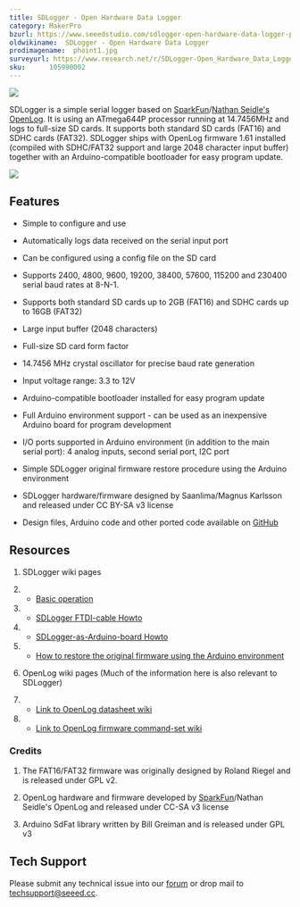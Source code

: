 ```yaml
---
title: SDLogger - Open Hardware Data Logger
category: MakerPro
bzurl: https://www.seeedstudio.com/sdlogger-open-hardware-data-logger-p-723.html?cPath=132_136
oldwikiname:  SDLogger - Open Hardware Data Logger
prodimagename:  phoint1.jpg
surveyurl: https://www.research.net/r/SDLogger-Open_Hardware_Data_Logger
sku:      105990002
---
```

![](http://bz.seeedstudio.com/depot/images/product/sdlogger1.jpg)

SDLogger is a simple serial logger based on [SparkFun](http://www.sparkfun.com/)/[Nathan Seidle's OpenLog](https://github.com/sparkfun/OpenLog/wiki/). It is using an ATmega644P processor running at 14.7456MHz and logs to full-size SD cards. It supports both standard SD cards (FAT16) and SDHC cards (FAT32). SDLogger ships with OpenLog firmware 1.61 installed (compiled with SDHC/FAT32 support and large 2048 character input buffer) together with an Arduino-compatible bootloader for easy program update.

[![](https://github.com/SeeedDocument/Seeed-WiKi/raw/master/docs/images/300px-Get_One_Now_Banner-ragular.png)](https://www.seeedstudio.com/sdlogger-open-hardware-data-logger-p-723.html?cPath=132_136)


##   Features

*   Simple to configure and use

*   Automatically logs data received on the serial input port

*   Can be configured using a config file on the SD card

*   Supports 2400, 4800, 9600, 19200, 38400, 57600, 115200 and 230400 serial baud rates at 8-N-1.

*   Supports both standard SD cards up to 2GB (FAT16) and SDHC cards up to 16GB (FAT32)

*   Large input buffer (2048 characters)

*   Full-size SD card form factor

*   14.7456 MHz crystal oscillator for precise baud rate generation

*   Input voltage range: 3.3 to 12V

*   Arduino-compatible bootloader installed for easy program update

*   Full Arduino environment support - can be used as an inexpensive Arduino board for program development

*   I/O ports supported in Arduino environment (in addition to the main serial port): 4 analog inputs, second serial port, I2C port

*   Simple SDLogger original firmware restore procedure using the Arduino environment

*   SDLogger hardware/firmware designed by Saanlima/Magnus Karlsson and released under CC BY-SA v3 license

*   Design files, Arduino code and other ported code available on [GitHub](http://github.com/magnuskarlsson/SDLogger)

##   Resources

1.  SDLogger wiki pages

1.  *   [Basic operation](https://github.com/magnuskarlsson/SDLogger/wiki/Basic-operation)

1.  *   [SDLogger FTDI-cable Howto](https://github.com/magnuskarlsson/SDLogger/wiki/FTDI-cable-Howto)

1.  *   [SDLogger-as-Arduino-board Howto](https://github.com/magnuskarlsson/SDLogger/wiki/Arduino-howto)

1.  *   [How to restore the original firmware using the Arduino environment](https://github.com/magnuskarlsson/SDLogger/wiki/SDLogger-firmware-restore)

1.  OpenLog wiki pages (Much of the information here is also relevant to SDLogger)

1.  *   [Link to OpenLog datasheet wiki](https://github.com/sparkfun/OpenLog/wiki/datasheet)

1.  *   [Link to OpenLog firmware command-set wiki](https://github.com/sparkfun/OpenLog/wiki/command-set)


###   Credits

1.  The FAT16/FAT32 firmware was originally designed by Roland Riegel and is released under GPL v2.

2.  OpenLog hardware and firmware developed by [SparkFun](http://www.sparkfun.com/)/Nathan Seidle's OpenLog and released under CC-SA v3 license

3.  Arduino SdFat library written by Bill Greiman and is released under GPL v3

## Tech Support
Please submit any technical issue into our [forum](http://forum.seeedstudio.com/) or drop mail to techsupport@seeed.cc. 